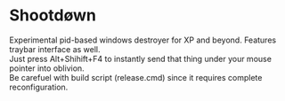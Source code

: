 # Shootdøwn
Experimental pid-based windows destroyer for XP and beyond. Features traybar interface as well.  
Just press Alt+Shihift+F4 to instantly send that thing under your mouse pointer into oblivion.  
Be carefuel with build script (release.cmd) since it requires complete reconfiguration.  

